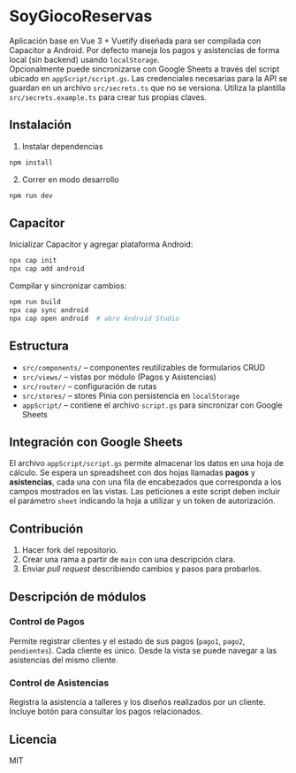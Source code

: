 # SoyGiocoReservas

Aplicación base en Vue 3 + Vuetify diseñada para ser compilada con Capacitor a Android. Por defecto maneja los pagos y asistencias de forma local (sin backend) usando `localStorage`.  
Opcionalmente puede sincronizarse con Google Sheets a través del script ubicado en `appScript/script.gs`.
Las credenciales necesarias para la API se guardan en un archivo `src/secrets.ts` que no se versiona. Utiliza la plantilla `src/secrets.example.ts` para crear tus propias claves.

## Instalación

1. Instalar dependencias

```bash
npm install
```

2. Correr en modo desarrollo

```bash
npm run dev
```

## Capacitor

Inicializar Capacitor y agregar plataforma Android:

```bash
npx cap init
npx cap add android
```

Compilar y sincronizar cambios:

```bash
npm run build
npx cap sync android
npx cap open android  # abre Android Studio
```

## Estructura

- `src/components/` – componentes reutilizables de formularios CRUD
- `src/views/` – vistas por módulo (Pagos y Asistencias)
- `src/router/` – configuración de rutas
- `src/stores/` – stores Pinia con persistencia en `localStorage`
- `appScript/` – contiene el archivo `script.gs` para sincronizar con Google Sheets

## Integración con Google Sheets

El archivo `appScript/script.gs` permite almacenar los datos en una hoja de cálculo.
Se espera un spreadsheet con dos hojas llamadas **pagos** y **asistencias**, cada
una con una fila de encabezados que corresponda a los campos mostrados en las
vistas.
Las peticiones a este script deben incluir el parámetro `sheet` indicando la hoja
a utilizar y un token de autorización.

## Contribución

1. Hacer fork del repositorio.
2. Crear una rama a partir de `main` con una descripción clara.
3. Enviar *pull request* describiendo cambios y pasos para probarlos.

## Descripción de módulos

### Control de Pagos
Permite registrar clientes y el estado de sus pagos (`pago1`, `pago2`, `pendientes`). Cada cliente es único. Desde la vista se puede navegar a las asistencias del mismo cliente.

### Control de Asistencias
Registra la asistencia a talleres y los diseños realizados por un cliente. Incluye botón para consultar los pagos relacionados.

## Licencia

MIT

